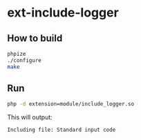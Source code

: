 # ext-include-logger

## How to build

```sh
phpize
./configure
make
```

## Run

```sh
php -d extension=module/include_logger.so
```

This will output:

```sh
Including file: Standard input code
```
